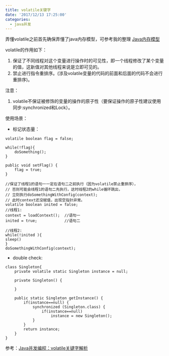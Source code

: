 ```yaml
---
title: volatile关键字
date: '2017/12/13 17:25:00'
categories:
  - java并发
---
```


弄懂volatile之前首先确保弄懂了java内存模型，可参考我的整理
[Java内存模型](http://www.jianshu.com/p/bc777f741a2f)

volatile的作用如下：
1. 保证了不同线程对这个变量进行操作时的可见性，即一个线程修改了某个变量的值，这新值对其他线程来说是立即可见的。
2. 禁止进行指令重排序。(涉及volatile变量的代码的前面和后面的代码不会进行重排序)。

注意：
1. volatile不保证被修饰的变量的操作的原子性（要保证操作的原子性建议使用同步:synchronized和Lock）。

使用场景：
* 标记状态量：
```
volatile boolean flag = false;
 
while(!flag){
    doSomething();
}
 
public void setFlag() {
    flag = true;
}
```
```
//保证了线程1的语句一一定在语句二之前执行（因为volatile禁止重排序），
// 否则可能会线程1的语句二先执行，这时线程2的while循环跳出，
// 立刻执行doSomethingWithConfig(context);
// 此时context还没赋值，出现空指针异常。
volatile boolean inited = false;
//线程1:
context = loadContext();  //语句一
inited = true;            //语句二
 
//线程2:
while(!inited ){
sleep()
}
doSomethingWithConfig(context);
```
* double check:
```
class Singleton{
    private volatile static Singleton instance = null;
     
    private Singleton() {
         
    }
     
    public static Singleton getInstance() {
        if(instance==null) {
            synchronized (Singleton.class) {
                if(instance==null)
                    instance = new Singleton();
            }
        }
        return instance;
    }
}
```
参考：[Java并发编程：volatile关键字解析](http://www.cnblogs.com/dolphin0520/p/3920373.html)
                                                                                                                                                                                                                                                                                                                                                                                                                                                                                                                                                                                                                                                                                                                                                                                                                                                                                                                                                                                                                                                                                                                                                                                                                                                                                                                                                                                                                                                                                                                                                                                                                                                                                                                                                                                                                                                                                                                                                                                                                                                                                                                                                                                                                                                                                                                                                                                                                                                                                                                                                                                                                                                                                                                                                                                                                                                                                                                                                                                                                                                                                                                                                                                                                                                                                                                                                                                                                                                                                                                                                                                                                                                                                                                                                                                                                                                                                                                                                                                                                                                                                                                                                                                                                                                                                                                                                                                                                                                                                                                                                                                                                                                                                                                                                                                                                                                                                                                                                                                                                                                                                                                                                                                                                                                                                                                                                                                                                                                                                                                                                                                                                                                                                                                                                                                                                                                                                                                                                                                                                                                                                                                                                                                                                                                                                                                                                                                                                                                                                                                                                                                                                                                                                                                                                                                                                                                                                                                                                                                                                                                                                                                                                                                                                                                                                                                                                                                                                                                                                                                                                                                                                                                                                                                                                                                                                                                                                                                                                                                                                                                                                                                                                                                                                                                                                                                                                                                                                                                                                                                                                                                                                                                                                                                                                                                                                                     